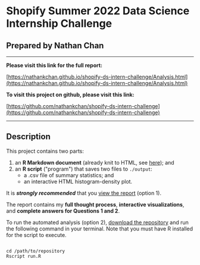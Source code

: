 # Shopify Summer 2022 Data Science Internship Challenge

## Prepared by **Nathan Chan**

***

**Please visit this link for the full report:** 

[https://nathankchan.github.io/shopify-ds-intern-challenge/Analysis.html](https://nathankchan.github.io/shopify-ds-intern-challenge/Analysis.html)

**To visit this project on github, please visit this link:**

[https://github.com/nathankchan/shopify-ds-intern-challenge](https://github.com/nathankchan/shopify-ds-intern-challenge)

***

## Description

This project contains two parts: 

1. an **R Markdown document** (already knit to HTML, see [here](https://nathankchan.github.io/shopify-ds-intern-challenge/Analysis.html)); and 
2. an **R script** ("program") that saves two files to `./output`: 
    + a .csv file of summary statistics; and 
    + an interactive HTML histogram-density plot.

It is ***strongly recommended*** that you [view the report](https://nathankchan.github.io/shopify-ds-intern-challenge/Analysis.html) (option 1). 

The report contains my **full thought process**, **interactive visualizations**, and **complete answers for Questions 1 and 2**.

To run the automated analysis (option 2), [download the repository](https://github.com/nathankchan/shopify-ds-intern-challenge) and run the following command in your terminal. Note that you must have R installed for the script to execute.

```

cd /path/to/repository
Rscript run.R

```
